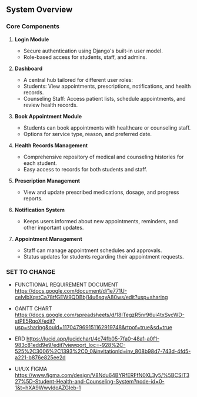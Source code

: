 ## System Overview
### Core Components
1. **Login Module**  
   - Secure authentication using Django's built-in user model.
   - Role-based access for students, staff, and admins.

2. **Dashboard**  
   - A central hub tailored for different user roles:
   - Students: View appointments, prescriptions, notifications, and health records.
   - Counseling Staff: Access patient lists, schedule appointments, and review health records.
   
3. **Book Appointment Module**  
   - Students can book appointments with healthcare or counseling staff.
   - Options for service type, reason, and preferred date.

4. **Health Records Management**  
   - Comprehensive repository of medical and counseling histories for each student.
   - Easy access to records for both students and staff.

5. **Prescription Management**  
   - View and update prescribed medications, dosage, and progress reports.

6. **Notification System**  
   - Keeps users informed about new appointments, reminders, and other important updates.

7. **Appointment Management**  
   - Staff can manage appointment schedules and approvals.
   - Status updates for students regarding their appointment requests.




### SET TO CHANGE

- FUNCTIONAL REQUIREMENT DOCUMENT
https://docs.google.com/document/d/1e771U-celvlbXqstCa78tfGEW9QDBbj14u6sqvA80ws/edit?usp=sharing

- GANTT CHART
https://docs.google.com/spreadsheets/d/18ITegzR5nr96ui4txSycWD-stPE5RqoX/edit?usp=sharing&ouid=117047969151162919748&rtpof=true&sd=true

- ERD
https://lucid.app/lucidchart/4c74fb05-7fa0-48a1-a0f1-983c81edd9e9/edit?viewport_loc=-928%2C-525%2C3006%2C1393%2C0_0&invitationId=inv_808b98d7-743d-4fd5-a221-b876e825ee2d

- UI/UX FIGMA
https://www.figma.com/design/V8Ndu64BYRfERFfN0XL3y5/%5BCSIT327%5D-Student-Health-and-Counseling-System?node-id=0-1&t=hXA9WwyIdoAZGIeb-1
